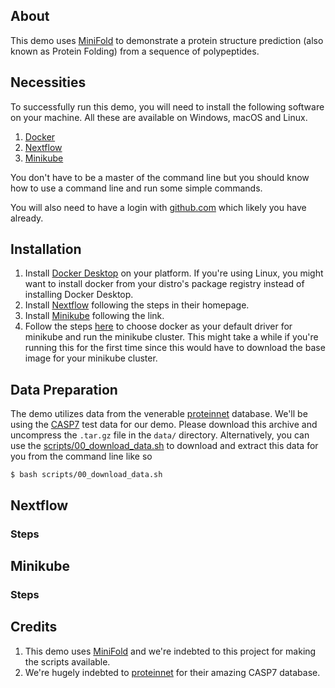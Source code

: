 ## About
This demo uses [MiniFold](https://github.com/hypnopump/MiniFold) to demonstrate
a protein structure prediction (also known as Protein Folding) from a sequence
of polypeptides.

## Necessities
To successfully run this demo, you will need to install the following software
on your machine. All these are available on Windows, macOS and Linux.

1. [Docker](https://docs.docker.com/desktop/)
2. [Nextflow](https://www.nextflow.io/)
3. [Minikube](https://minikube.sigs.k8s.io/docs/start/)

You don't have to be a master of the command line but you should know how to
use a command line and run some simple commands.

You will also need to have a login with [github.com](https://github.com) which
likely you have already.

## Installation
1. Install [Docker Desktop](https://docs.docker.com/desktop/) on your platform.
   If you're using Linux, you might want to install docker from your distro's
   package registry instead of installing Docker Desktop.
2. Install [Nextflow](https://www.nextflow.io) following the steps in their
   homepage.
3. Install [Minikube](https://minikube.sigs.k8s.io/docs/start/) following the
   link.
4. Follow the steps [here](https://minikube.sigs.k8s.io/docs/drivers/docker/)
   to choose docker as your default driver for minikube and run the minikube
   cluster. This might take a while if you're running this for the first time
   since this would have to download the base image for your minikube cluster.

## Data Preparation
The demo utilizes data from the venerable
[proteinnet](https://github.com/aqlaboratory/proteinnet) database. We'll be
using the
[CASP7](https://sharehost.hms.harvard.edu/sysbio/alquraishi/proteinnet/human_readable/casp7.tar.gz)
test data for our demo. Please download this archive and uncompress the
`.tar.gz` file in the `data/` directory. Alternatively, you can use the
[scripts/00_download_data.sh](scripts/00_download_data.sh) to download and
extract this data for you from the command line like so

```
$ bash scripts/00_download_data.sh
```

## Nextflow
### Steps


## Minikube
### Steps

## Credits
1. This demo uses [MiniFold](https://github.com/hypnopump/MiniFold) and we're
   indebted to this project for making the scripts available.
2. We're hugely indebted to
   [proteinnet](https://github.com/aqlaboratory/proteinnet) for their amazing
   CASP7 database.

